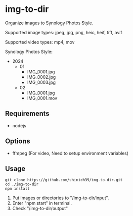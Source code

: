 # img-to-dir

Organize images to Synology Photos Style.

Supported image types: jpeg, jpg, png, heic, heif, tiff, avif

Supported video types: mp4, mov

Synology Photos Style:

- 2024
  - 01
    - IMG_0001.jpg
    - IMG_0002.jpg
    - IMG_0003.jpg
  - 02
    - IMG_0001.jpg
    - IMG_0001.mov

## Requirements

- nodejs

## Options

- ffmpeg (For video, Need to setup environment variables)

## Usage

```console
git clone https://github.com/shinich39/img-to-dir.git
cd ./img-to-dir
npm install
```

1. Put images or directories to "/img-to-dir/input".
2. Enter "npm start" in terminal.
3. Check "/img-to-dir/output"